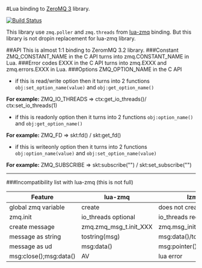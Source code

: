 #Lua binding to [ZeroMQ 3](http://zeromq.org) library.

[![Build Status](https://travis-ci.org/moteus/lzmq.png?branch=master)](https://travis-ci.org/moteus/lzmq)

This library use `zmq.poller` and `zmq.threads` from [lua-zmq](https://github.com/Neopallium/lua-zmq) binding.
But this library is not dropin replacement for lua-zmq library.

##API
This is almost 1:1 binding to ZeromMQ 3.2 library.
###Constant
ZMQ_CONSTANT_NAME in the C API turns into zmq.CONSTANT_NAME in Lua.
###Error codes
EXXX in the C API turns into zmq.EXXX and zmq.errors.EXXX in Lua.
###Options
ZMQ_OPTION_NAME in the C API 
- if this is read/write option then it turns into 2 functions 
`obj:set_option_name(value)` and `obj:get_option_name()`

**For example:**
ZMQ_IO_THREADS => ctx:get_io_threads()/ ctx:set_io_threads(1)
- if this is readonly  option then it turns into 2 functions 
`obj:option_name()` and `obj:get_option_name()`

**For example:**
ZMQ_FD => skt:fd() / skt:get_fd()
- if this is writeonly  option then it turns into 2 functions 
`obj:option_name(value)` and `obj:set_option_name(value)`

**For example:**
ZMQ_SUBSCRIBE => skt:subscribe("") / skt:set_subscribe("")

----
###Incompatibility list with lua-zmq (this is not full)

|    Feature           |      lua-zmq           |        lzmq              |
|----------------------|------------------------|--------------------------|
|global zmq variable   | create                 | does not create          |
|zmq.init              | io_threads optional    | io_threads require       |
|create message        | zmq.zmq_msg_t.init_XXX | zmq.msg_init_XXX         |
|message as string     | tostring(msg)          | msg:data()/tostring(msg) |
|message as ud         | msg:data()             | msg:pointer()            |
|msg:close();msg:data()| AV                     | lua error                |

